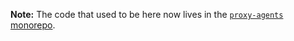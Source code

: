 **Note:** The code that used to be here now lives in the [`proxy-agents` monorepo](https://github.com/TooTallNate/proxy-agents/tree/main/packages/proxy).

